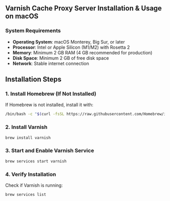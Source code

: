 ## Varnish Cache Proxy Server Installation & Usage on macOS

### **System Requirements**

- **Operating System**: macOS Monterey, Big Sur, or later
- **Processor**: Intel or Apple Silicon (M1/M2) with Rosetta 2
- **Memory**: Minimum 2 GB RAM (4 GB recommended for production)
- **Disk Space**: Minimum 2 GB of free disk space
- **Network**: Stable internet connection


## **Installation Steps**

### **1. Install Homebrew (If Not Installed)**
If Homebrew is not installed, install it with:
```bash
/bin/bash -c "$(curl -fsSL https://raw.githubusercontent.com/Homebrew/install/HEAD/install.sh)"
```

### **2. Install Varnish**
```bash
brew install varnish
```

### **3. Start and Enable Varnish Service**

```bash
brew services start varnish
```

### **4. Verify Installation**
Check if Varnish is running:
```bash
brew services list
```